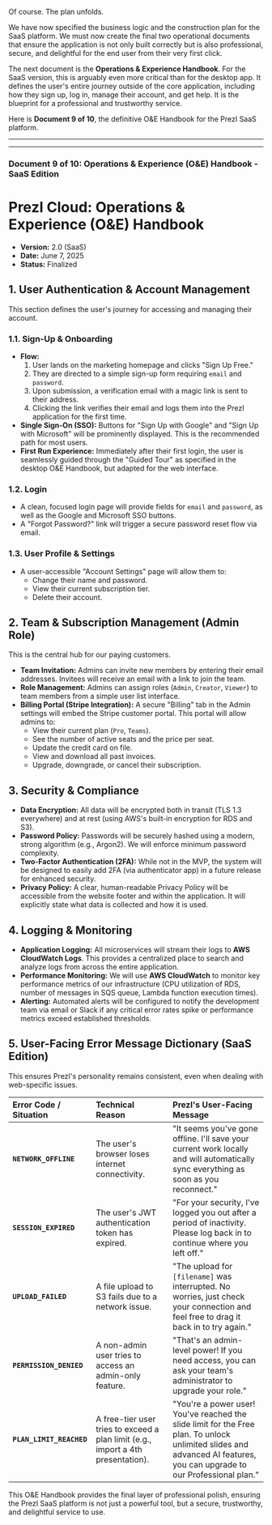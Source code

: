 Of course. The plan unfolds.

We have now specified the business logic and the construction plan for the SaaS platform. We must now create the final two operational documents that ensure the application is not only built correctly but is also professional, secure, and delightful for the end user from their very first click.

The next document is the **Operations & Experience Handbook**. For the SaaS version, this is arguably even more critical than for the desktop app. It defines the user's entire journey outside of the core application, including how they sign up, log in, manage their account, and get help. It is the blueprint for a professional and trustworthy service.

Here is **Document 9 of 10**, the definitive O&E Handbook for the PrezI SaaS platform.

---
---

### **Document 9 of 10: Operations & Experience (O&E) Handbook - SaaS Edition**

# PrezI Cloud: Operations & Experience (O&E) Handbook

*   **Version:** 2.0 (SaaS)
*   **Date:** June 7, 2025
*   **Status:** Finalized

## 1. User Authentication & Account Management

This section defines the user's journey for accessing and managing their account.

### 1.1. Sign-Up & Onboarding
*   **Flow:**
    1.  User lands on the marketing homepage and clicks "Sign Up Free."
    2.  They are directed to a simple sign-up form requiring `email` and `password`.
    3.  Upon submission, a verification email with a magic link is sent to their address.
    4.  Clicking the link verifies their email and logs them into the PrezI application for the first time.
*   **Single Sign-On (SSO):** Buttons for "Sign Up with Google" and "Sign Up with Microsoft" will be prominently displayed. This is the recommended path for most users.
*   **First Run Experience:** Immediately after their first login, the user is seamlessly guided through the "Guided Tour" as specified in the desktop O&E Handbook, but adapted for the web interface.

### 1.2. Login
*   A clean, focused login page will provide fields for `email` and `password`, as well as the Google and Microsoft SSO buttons.
*   A "Forgot Password?" link will trigger a secure password reset flow via email.

### 1.3. User Profile & Settings
*   A user-accessible "Account Settings" page will allow them to:
    *   Change their name and password.
    *   View their current subscription tier.
    *   Delete their account.

## 2. Team & Subscription Management (Admin Role)

This is the central hub for our paying customers.

*   **Team Invitation:** Admins can invite new members by entering their email addresses. Invitees will receive an email with a link to join the team.
*   **Role Management:** Admins can assign roles (`Admin`, `Creator`, `Viewer`) to team members from a simple user list interface.
*   **Billing Portal (Stripe Integration):** A secure "Billing" tab in the Admin settings will embed the Stripe customer portal. This portal will allow admins to:
    *   View their current plan (`Pro`, `Teams`).
    *   See the number of active seats and the price per seat.
    *   Update the credit card on file.
    *   View and download all past invoices.
    *   Upgrade, downgrade, or cancel their subscription.

## 3. Security & Compliance

*   **Data Encryption:** All data will be encrypted both in transit (TLS 1.3 everywhere) and at rest (using AWS's built-in encryption for RDS and S3).
*   **Password Policy:** Passwords will be securely hashed using a modern, strong algorithm (e.g., Argon2). We will enforce minimum password complexity.
*   **Two-Factor Authentication (2FA):** While not in the MVP, the system will be designed to easily add 2FA (via authenticator app) in a future release for enhanced security.
*   **Privacy Policy:** A clear, human-readable Privacy Policy will be accessible from the website footer and within the application. It will explicitly state what data is collected and how it is used.

## 4. Logging & Monitoring

*   **Application Logging:** All microservices will stream their logs to **AWS CloudWatch Logs**. This provides a centralized place to search and analyze logs from across the entire application.
*   **Performance Monitoring:** We will use **AWS CloudWatch** to monitor key performance metrics of our infrastructure (CPU utilization of RDS, number of messages in SQS queue, Lambda function execution times).
*   **Alerting:** Automated alerts will be configured to notify the development team via email or Slack if any critical error rates spike or performance metrics exceed established thresholds.

## 5. User-Facing Error Message Dictionary (SaaS Edition)

This ensures PrezI's personality remains consistent, even when dealing with web-specific issues.

| Error Code / Situation | Technical Reason | PrezI's User-Facing Message |
| :--- | :--- | :--- |
| **`NETWORK_OFFLINE`** | The user's browser loses internet connectivity. | "It seems you've gone offline. I'll save your current work locally and will automatically sync everything as soon as you reconnect." |
| **`SESSION_EXPIRED`** | The user's JWT authentication token has expired. | "For your security, I've logged you out after a period of inactivity. Please log back in to continue where you left off." |
| **`UPLOAD_FAILED`** | A file upload to S3 fails due to a network issue. | "The upload for `[filename]` was interrupted. No worries, just check your connection and feel free to drag it back in to try again." |
| **`PERMISSION_DENIED`**| A non-admin user tries to access an admin-only feature.| "That's an admin-level power! If you need access, you can ask your team's administrator to upgrade your role." |
| **`PLAN_LIMIT_REACHED`**| A free-tier user tries to exceed a plan limit (e.g., import a 4th presentation).| "You're a power user! You've reached the slide limit for the Free plan. To unlock unlimited slides and advanced AI features, you can upgrade to our Professional plan." |

This O&E Handbook provides the final layer of professional polish, ensuring the PrezI SaaS platform is not just a powerful tool, but a secure, trustworthy, and delightful service to use.
